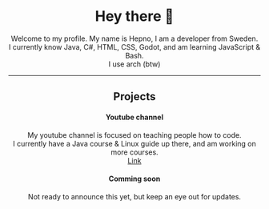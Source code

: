 <h1 align="center">Hey there 👋</h1>
<div align="center">Welcome to my profile. My name is Hepno, I am a developer from Sweden.</div>
<div align="center">I currently know Java, C#, HTML, CSS, Godot, and am learning JavaScript & Bash.     </div>    
<div align="center">I use arch (btw)</div>

------------------------ 
<h2 align="center">Projects</h2>

<h4 align="center">Youtube channel</h4>
<div align="center">My youtube channel is focused on teaching people how to code.</div>
<div align="center">I currently have a Java course & Linux guide up there, and am working on more courses.</div>
<center><a href="" class="https://www.youtube.com/channel/UCewbQpMwEF9E3W8yFZquSzw">Link</a></center>

<h4 align="center">Comming soon</h4>
<div align="center">Not ready to announce this yet, but keep an eye out for updates.</div>
